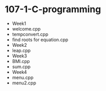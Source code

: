# 107-1-C-programming

* Week1
* welcome.cpp
* tempconvert.cpp
* find roots for equation.cpp
* Week2
* leap.cpp
* Week3
* BMI.cpp
* sum.cpp
* Week4
* menu.cpp
* menu2.cpp
